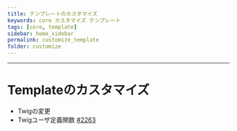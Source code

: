 ```yaml
---
title: テンプレートのカスタマイズ
keywords: core カスタマイズ テンプレート
tags: [core, template]
sidebar: home_sidebar
permalink: customize_template
folder: customize
---
```



---

# Templateのカスタマイズ
+ Twigの変更
+ Twigユーザ定義関数 [#2263](https://github.com/EC-CUBE/ec-cube/pull/2263)
